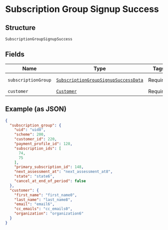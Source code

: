 
# Subscription Group Signup Success

## Structure

`SubscriptionGroupSignupSuccess`

## Fields

| Name | Type | Tags | Description | Getter | Setter |
|  --- | --- | --- | --- | --- | --- |
| `subscriptionGroup` | [`SubscriptionGroupSignupSuccessData`](../../doc/models/subscription-group-signup-success-data.md) | Required | - | getSubscriptionGroup(): SubscriptionGroupSignupSuccessData | setSubscriptionGroup(SubscriptionGroupSignupSuccessData subscriptionGroup): void |
| `customer` | [`Customer`](../../doc/models/customer.md) | Required | - | getCustomer(): Customer | setCustomer(Customer customer): void |

## Example (as JSON)

```json
{
  "subscription_group": {
    "uid": "uid8",
    "scheme": 200,
    "customer_id": 220,
    "payment_profile_id": 128,
    "subscription_ids": [
      74,
      75
    ],
    "primary_subscription_id": 148,
    "next_assessment_at": "next_assessment_at8",
    "state": "state6",
    "cancel_at_end_of_period": false
  },
  "customer": {
    "first_name": "first_name0",
    "last_name": "last_name8",
    "email": "email6",
    "cc_emails": "cc_emails0",
    "organization": "organization6"
  }
}
```

